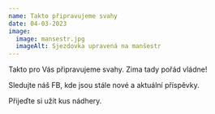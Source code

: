 ```yaml
---
name: Takto připravujeme svahy
date: 04-03-2023
image:
  image: mansestr.jpg
  imageAlt: Sjezdovka upravená na manšestr
---
```

Takto pro Vás připravujeme svahy. Zima tady pořád vládne!  

Sledujte náš FB, kde jsou stále nové a aktuální příspěvky.

Přijeďte si užít kus nádhery.